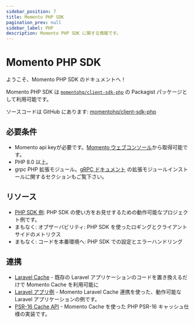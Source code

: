 ```yaml
---
sidebar_position: 7
title: Momento PHP SDK
pagination_prev: null
sidebar_label: PHP
description: Momento PHP SDK に関する情報です。
---
```


# Momento PHP SDK

ようこそ、Momento PHP SDK のドキュメントへ！

Momento PHP SDK は [`momentohq/client-sdk-php`](https://packagist.org/packages/momentohq/client-sdk-php) の Packagist パッケージとして利用可能です。

ソースコードは GitHub にあります: [momentohq/client-sdk-php](https://github.com/momentohq/client-sdk-php)

## 必要条件

- Momento api keyが必要です。[Momento ウェブコンソール](https://console.gomomento.com/)から取得可能です。
- PHP 8.0 以上。
- grpc PHP 拡張モジュール。[gRPC ドキュメント](https://github.com/grpc/grpc/blob/v1.54.0/src/php/README.md) の拡張モジュールインストールに関するセクションもご覧下さい。

## リソース

- [PHP SDK 例](https://github.com/momentohq/client-sdk-php/blob/main/examples/README.md): PHP SDK の使い方をお見せするための動作可能なプロジェクト例です。
- まもなく: オブザーバビリティ: PHP SDK を使ったロギングとクライアントサイドのメトリクス
- まもなく: コードを本番環境へ: PHP SDK での設定とエラーハンドリング

## 連携

- [Laravel Cache](https://github.com/momentohq/laravel-cache) - 既存の Laravel アプリケーションのコードを置き換えるだけで Momento Cache を利用可能に
- [Laravel アプリ例](https://github.com/momentohq/laravel-example) - Momento Laravel Cache 連携を使った、動作可能なLaravel アプリケーションの例です。
- [PSR-16 Cache API](https://github.com/momentohq/client-sdk-php/blob/main/README-PSR16.md) - Momento Cache を使った PHP PSR-16 キャッシュ仕様の実装です。
